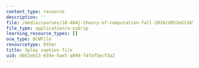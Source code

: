 ```yaml
---
content_type: resource
description: ''
file: /media/courses/18-404j-theory-of-computation-fall-2020/d052e613659e5ae5a89df4faf5ecf3a2_N28g_YBXY8Y.vtt
file_type: application/x-subrip
learning_resource_types: []
ocw_type: OCWFile
resourcetype: Other
title: 3play caption file
uid: d052e613-659e-5ae5-a89d-f4faf5ecf3a2
---
```

